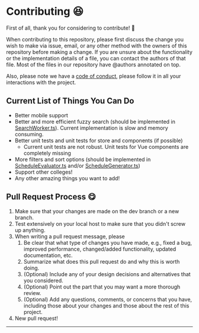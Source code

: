 # Contributing :satisfied:

First of all, thank you for considering to contribute! :tada:

When contributing to this repository, please first discuss the change you wish to make via issue, email, or any other method with the owners of this repository before making a change. If you are unsure about the functionality or the implementation details of a file, you can contact the authors of that file. Most of the files in our repository have @authors annotated on top.

Also, please note we have a [code of conduct](./CODE_OF_CONDUCT.md), please follow it in all your interactions with the project.

## Current List of Things You Can Do

-   Better mobile support
-   Better and more efficient fuzzy search (should be implemented in [SearchWorker.ts](/src/workers/SearchWorker.ts)). Current implementation is slow and memory consuming.
-   Better unit tests and unit tests for store and components (if possible)
    -   Current unit tests are not robust. Unit tests for Vue components are completely missing
-   More filters and sort options (should be implemented in [ScheduleEvaluator.ts](/src/algorithm/ScheduleEvaluator.ts) and/or [ScheduleGenerator.ts](/src/algorithm/ScheduleGenerator.ts))
-   Support other colleges!
-   Any other amazing things you want to add!

## Pull Request Process :yum:

1. Make sure that your changes are made on the dev branch or a new branch.
2. Test extensively on your local host to make sure that you didn't screw up anything.
3. When writing a pull request message, please
    1. Be clear that what type of changes you have made, e.g., fixed a bug, improved performance, changed/added functionality, updated documentation, etc.
    2. Summarize what does this pull request do and why this is worth doing.
    3. (Optional) Include any of your design decisions and alternatives that you considered.
    4. (Optional) Point out the part that you may want a more thorough review.
    5. (Optional) Add any questions, comments, or concerns that you have, including those about your changes and those about the rest of this project.
4. New pull request!

---
